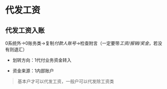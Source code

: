 # 代发工资


## 代发工资入账

0系统外->0账务类->复制*付款人账号*->检查附言（一定要带*工资/报销/奖金*，若没有则退汇）

- 划转方向：1代付业务资金转入

- 资金来源：1内部账户

> 基本户才可以代发工资，一般户可以代发除工资类


